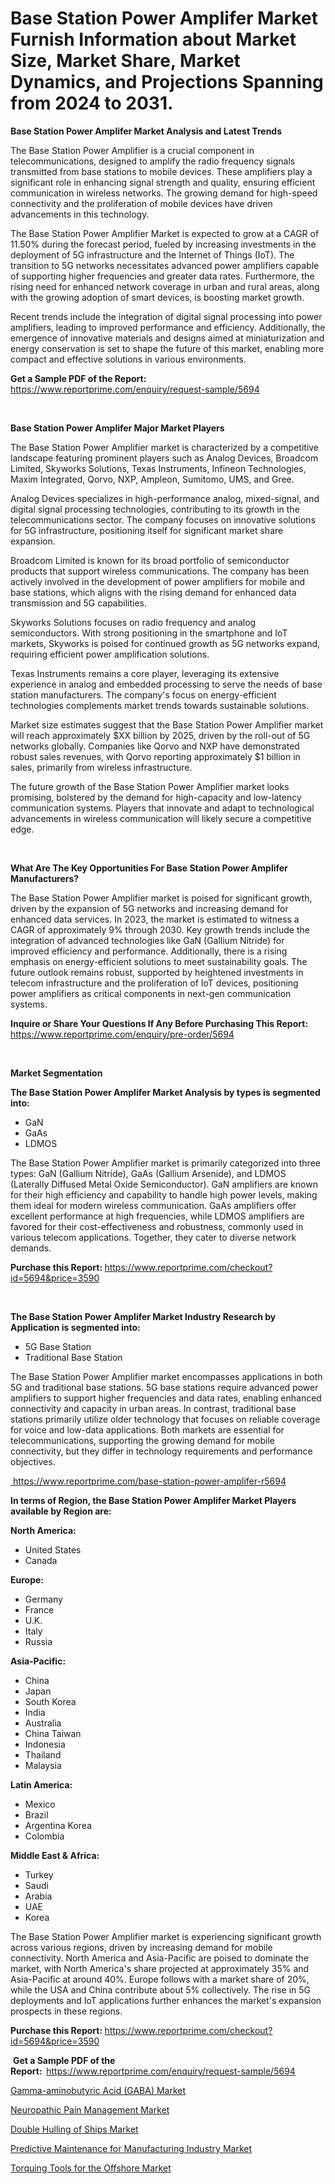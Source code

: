 <p><h1>Base Station Power Amplifer Market Furnish Information about Market Size, Market Share, Market Dynamics, and Projections Spanning from 2024 to 2031.</h1></p><p><strong>Base Station Power Amplifer Market Analysis and Latest Trends</strong></p>
<p><p>The Base Station Power Amplifier is a crucial component in telecommunications, designed to amplify the radio frequency signals transmitted from base stations to mobile devices. These amplifiers play a significant role in enhancing signal strength and quality, ensuring efficient communication in wireless networks. The growing demand for high-speed connectivity and the proliferation of mobile devices have driven advancements in this technology.</p><p>The Base Station Power Amplifier Market is expected to grow at a CAGR of 11.50% during the forecast period, fueled by increasing investments in the deployment of 5G infrastructure and the Internet of Things (IoT). The transition to 5G networks necessitates advanced power amplifiers capable of supporting higher frequencies and greater data rates. Furthermore, the rising need for enhanced network coverage in urban and rural areas, along with the growing adoption of smart devices, is boosting market growth.</p><p>Recent trends include the integration of digital signal processing into power amplifiers, leading to improved performance and efficiency. Additionally, the emergence of innovative materials and designs aimed at miniaturization and energy conservation is set to shape the future of this market, enabling more compact and effective solutions in various environments.</p></p>
<p><strong>Get a Sample PDF of the Report:&nbsp;</strong> <a href="https://www.reportprime.com/enquiry/request-sample/5694">https://www.reportprime.com/enquiry/request-sample/5694</a></p>
<p>&nbsp;</p>
<p><strong>Base Station Power Amplifer Major Market Players</strong></p>
<p><p>The Base Station Power Amplifier market is characterized by a competitive landscape featuring prominent players such as Analog Devices, Broadcom Limited, Skyworks Solutions, Texas Instruments, Infineon Technologies, Maxim Integrated, Qorvo, NXP, Ampleon, Sumitomo, UMS, and Gree. </p><p>Analog Devices specializes in high-performance analog, mixed-signal, and digital signal processing technologies, contributing to its growth in the telecommunications sector. The company focuses on innovative solutions for 5G infrastructure, positioning itself for significant market share expansion.</p><p>Broadcom Limited is known for its broad portfolio of semiconductor products that support wireless communications. The company has been actively involved in the development of power amplifiers for mobile and base stations, which aligns with the rising demand for enhanced data transmission and 5G capabilities.</p><p>Skyworks Solutions focuses on radio frequency and analog semiconductors. With strong positioning in the smartphone and IoT markets, Skyworks is poised for continued growth as 5G networks expand, requiring efficient power amplification solutions.</p><p>Texas Instruments remains a core player, leveraging its extensive experience in analog and embedded processing to serve the needs of base station manufacturers. The company's focus on energy-efficient technologies complements market trends towards sustainable solutions.</p><p>Market size estimates suggest that the Base Station Power Amplifier market will reach approximately $XX billion by 2025, driven by the roll-out of 5G networks globally. Companies like Qorvo and NXP have demonstrated robust sales revenues, with Qorvo reporting approximately $1 billion in sales, primarily from wireless infrastructure.</p><p>The future growth of the Base Station Power Amplifier market looks promising, bolstered by the demand for high-capacity and low-latency communication systems. Players that innovate and adapt to technological advancements in wireless communication will likely secure a competitive edge.</p></p>
<p>&nbsp;</p>
<p><strong>What Are The Key Opportunities For Base Station Power Amplifer Manufacturers?</strong></p>
<p><p>The Base Station Power Amplifier market is poised for significant growth, driven by the expansion of 5G networks and increasing demand for enhanced data services. In 2023, the market is estimated to witness a CAGR of approximately 9% through 2030. Key growth trends include the integration of advanced technologies like GaN (Gallium Nitride) for improved efficiency and performance. Additionally, there is a rising emphasis on energy-efficient solutions to meet sustainability goals. The future outlook remains robust, supported by heightened investments in telecom infrastructure and the proliferation of IoT devices, positioning power amplifiers as critical components in next-gen communication systems.</p></p>
<p><strong>Inquire or Share Your Questions If Any Before Purchasing This Report:</strong> <a href="https://www.reportprime.com/enquiry/pre-order/5694">https://www.reportprime.com/enquiry/pre-order/5694</a></p>
<p>&nbsp;</p>
<p><strong>Market Segmentation</strong></p>
<p><strong>The Base Station Power Amplifer Market Analysis by types is segmented into:</strong></p>
<p><ul><li>GaN</li><li>GaAs</li><li>LDMOS</li></ul></p>
<p><p>The Base Station Power Amplifier market is primarily categorized into three types: GaN (Gallium Nitride), GaAs (Gallium Arsenide), and LDMOS (Laterally Diffused Metal Oxide Semiconductor). GaN amplifiers are known for their high efficiency and capability to handle high power levels, making them ideal for modern wireless communication. GaAs amplifiers offer excellent performance at high frequencies, while LDMOS amplifiers are favored for their cost-effectiveness and robustness, commonly used in various telecom applications. Together, they cater to diverse network demands.</p></p>
<p><strong>Purchase this Report:&nbsp;</strong><a href="https://www.reportprime.com/checkout?id=5694&price=3590">https://www.reportprime.com/checkout?id=5694&price=3590</a></p>
<p>&nbsp;</p>
<p><strong>The Base Station Power Amplifer Market Industry Research by Application is segmented into:</strong></p>
<p><ul><li>5G Base Station</li><li>Traditional Base Station</li></ul></p>
<p><p>The Base Station Power Amplifier market encompasses applications in both 5G and traditional base stations. 5G base stations require advanced power amplifiers to support higher frequencies and data rates, enabling enhanced connectivity and capacity in urban areas. In contrast, traditional base stations primarily utilize older technology that focuses on reliable coverage for voice and low-data applications. Both markets are essential for telecommunications, supporting the growing demand for mobile connectivity, but they differ in technology requirements and performance objectives.</p></p>
<p><a href="https://www.reportprime.com/base-station-power-amplifer-r5694">&nbsp;https://www.reportprime.com/base-station-power-amplifer-r5694</a></p>
<p><strong>In terms of Region, the Base Station Power Amplifer Market Players available by Region are:</strong></p>
<p>
    <p> <strong> North America: </strong>
        <ul>
            <li>United States</li>
            <li>Canada</li>
        </ul>
        </p> 
    <p> <strong> Europe: </strong>
        <ul>
            <li>Germany</li>
            <li>France</li>
            <li>U.K.</li>
            <li>Italy</li>
            <li>Russia</li>
        </ul>
        </p> 
    <p> <strong> Asia-Pacific: </strong>
        <ul>
            <li>China</li>
            <li>Japan</li>
            <li>South Korea</li>
            <li>India</li>
            <li>Australia</li>
            <li>China Taiwan</li>
            <li>Indonesia</li>
            <li>Thailand</li>
            <li>Malaysia</li>
        </ul>
        </p> 
    <p> <strong> Latin America: </strong>
        <ul>
            <li>Mexico</li>
            <li>Brazil</li>
            <li>Argentina Korea</li>
            <li>Colombia</li>
        </ul>
        </p> 
    <p> <strong> Middle East & Africa: </strong>
        <ul>
            <li>Turkey</li>
            <li>Saudi</li>
            <li>Arabia</li>
            <li>UAE</li>
            <li>Korea</li>
        </ul>
    </p>
    </p>
<p><p>The Base Station Power Amplifier market is experiencing significant growth across various regions, driven by increasing demand for mobile connectivity. North America and Asia-Pacific are poised to dominate the market, with North America's share projected at approximately 35% and Asia-Pacific at around 40%. Europe follows with a market share of 20%, while the USA and China contribute about 5% collectively. The rise in 5G deployments and IoT applications further enhances the market's expansion prospects in these regions.</p></p>
<p><strong>Purchase this Report: </strong><a href="https://www.reportprime.com/checkout?id=5694&price=3590">https://www.reportprime.com/checkout?id=5694&price=3590</a></p>
<p>&nbsp;<strong>Get a Sample PDF of the Report:&nbsp;&nbsp;</strong><a href="https://www.reportprime.com/enquiry/request-sample/5694">https://www.reportprime.com/enquiry/request-sample/5694</a></p>
<p><strong></strong></p>
<p><p><a href="https://medium.com/@marisolking2023/gamma-aminobutyric-acid-gaba-industry-insights-report-analyzing-gamma-aminobutyric-acid-gaba-7a33e9ccb29d">Gamma-aminobutyric Acid (GABA) Market</a></p><p><a href="https://www.linkedin.com/pulse/neuropathic-pain-management-market-trends-detailed-study-aalse?trackingId=%2F1P1%2B5tjRJOL%2BSo8Qr2pOw%3D%3D">Neuropathic Pain Management Market</a></p><p><a href="https://issuu.com/reportprime-2/docs/double-hulling-of-ships-market-size_86e3b96a4664ba">Double Hulling of Ships Market</a></p><p><a href="https://www.linkedin.com/pulse/comprehensive-analysis-global-predictive-maintenance-manufacturing-tlzge?trackingId=%2BVf%2B1OgNTo68YTRjfF%2B4ew%3D%3D">Predictive Maintenance for Manufacturing Industry Market</a></p><p><a href="https://issuu.com/reportprime-2/docs/torquing-tools-for-the-offshore-mar_8f9193c11865bd">Torquing Tools for the Offshore Market</a></p></p>